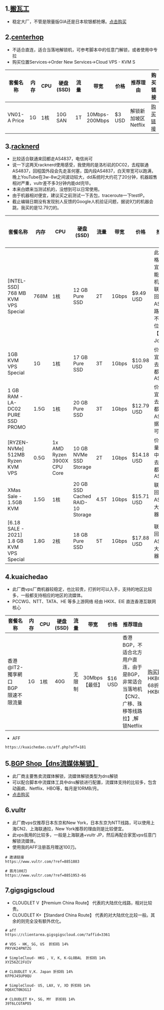 ## 1.[搬瓦工](https://bandwagonhost.com/aff.php?aff=64917)
- 稳定大厂，不管是限量版GIA还是日本软银都抢爆。[点击购买](https://bandwagonhost.com/aff.php?aff=64917)

## 2.[centerhop](https://my.centerhop.com/aff.php?aff=190)
- 不适合直连，适合当落地解锁机，可参考脚本中的任意门解锁，或者使用中专拉
- 购买位置Services->Order New Services->Cloud VPS - KVM S

套餐名称|内存|CPU|硬盘(SSD)|流量|带宽|价格|推荐理由|购买链接
---|---|---|---|---|---|---|---|---
VN01-A Price|1G|1核|10G SAN|1T|10Mbps-200Mbps|$3 USD|解锁新加坡区Netflix|[购买链接](https://my.centerhop.com/aff.php?aff=190)
  
## 3.[racknerd](https://my.racknerd.com/aff.php?aff=2705)

- 比较适合联通来回都走AS4837，电信尚可
- 说一下这两天racknerd使用感受，我使用的是洛杉矶的DC02，去程联通AS4837，回程国外段会先走圣何塞，国内段AS4837，白天带宽可以跑满， 晚上YouTube在3w-8w之间波动较大，dd系统时大约花了20分钟，机器超售相对严重，vultr差不多3分钟内能dd完毕。
- 本来白嫖来当测试机的，没想到可以日常使用。
- 由于机器相对便宜，建议买之前测试一下丢包，traceroute一下testIP。
- 截止编辑日期没有发现别人反馈的Google人机验证问题，据说9刀的机器会跳，我买的是12.79刀的。

套餐名称|内存|CPU|硬盘(SSD)|流量|带宽|价格|推荐理由|购买链接
---|---|---|---|---|---|---|---|---
[INTEL-SSD] 768 MB KVM VPS Special|768M|1核|12 GB Pure SSD|2T|1Gbps|$9.49 USD|此机器价格比较便宜，有可能出现人机验证，联通去程回程都走AS4837，路由一般不会变，位置建议【San Jose】|[购买链接](https://my.racknerd.com/aff.php?aff=2705&pid=476)
1GB KVM VPS Special|1G|1核|17 GB Pure SSD|3T|1Gbps|$10.98 USD|价格便宜，联通去程回程都走AS4837|[购买链接](https://my.racknerd.com/aff.php?aff=2705&pid=358)
1 GB RAM - LA-DC02 PURE SSD PROMO|1.5G|1核|20 GB Pure SSD|3T|1Gbps|$12.79 USD|价格便宜，联通去程回程都走AS4837，据说路由可能会变|[购买链接](https://my.racknerd.com/aff.php?aff=2705&pid=498)
[RYZEN-NVMe] 512MB Ryzen KVM VPS |0.5G|1x AMD Ryzen 3900X CPU Core|10 GB NVMe SSD Storage|2T|1Gbps|$14.18 USD|价格、流量比较适中，联通去程回程都走AS4837|[购买链接](https://my.racknerd.com/aff.php?aff=2705&pid=461)
XMas Sale - 1.5GB KVM|1.5G|1核|20 GB SSD Cached RAID-10 Storage|4.5T|1Gbps|$15.71 USD|联通去程回程都走AS4837，大流量机器|[购买链接](https://my.racknerd.com/aff.php?aff=2705&pid=52)
[6.18 SALE - 2021] 1.8 GB KVM VPS Special |1.8G|2核|18 GB Pure SSD|5T|1Gbps|$17.88 USD|联通去程回程都走AS4837，大流量机器|[购买链接](https://my.racknerd.com/aff.php?aff=2705&pid=508)



## 4.kuaichedao

- 此厂商vps厂商机器较稳定，也比较贵，打折时可以入手，支持的地区比较多，一般都支持相应的地区的流媒体。
- PCCWG、NTT、TATA、HE 等多上游网络 经由 HKIX、EIE 直连香港互联网核心

套餐名称|内存|CPU|硬盘(SSD)|流量|带宽|价格|推荐理由|购买链接/优惠码
---|---|---|---|---|---|---|---|---
香港@IT2-獨享網口 BGP 限速不限流量|1G|1核|40G|无限制|30Mbps【最低】|$16 USD|香港BGP，不适合北方用户直连，由于是BGP，非常适合当落地机【CN2、广移、珠移等线路拉】,解锁Netflix|[购买链接](https://kuaichedao.co/store/hong-kong-data-center?aff=181)/58折，年付，用码 HKBGP/IT2/21SMR/AN/42OFF 68折，半年付，用码 HKBGP/IT2/21SMR/SA/32OFF

- AFF
```
https://kuaichedao.co/aff.php?aff=181
```

## 5.[BGP Shop【dns流媒体解锁】](https://shop.bgp.sh/aff.php?aff=154)
- 此厂商主要售卖流媒体解锁，流媒体解锁类型为dns解锁
- 可以配合脚本中流媒体工具中dns解锁进行配置，流媒体支持的比较多，包含动画疯、Netflix、HBO等，每月是10RMB/月。
- [点击购买](https://shop.bgp.sh/aff.php?aff=154)

## 6.vultr
- 此厂商vps仅推荐日本东京和New York，日本东京为NTT线路，可以使用上海CN2、上海联通拉，New York推荐的理由则是比较便宜。
- 此vps我用的比较多，一般是上海联通+vultr JP，然后再配合家宽vps任意门解锁流媒体。
- 使用我的AFF注册首月赠送100刀。

```
# 邀请链接
https://www.vultr.com/?ref=8851883

# 首月100刀
https://www.vultr.com/?ref=8851953-6G
```


## 7.gigsgigscloud
- CLOUDLET V【Premium China Route】 代表的大陆优化线路，相对比较贵。
- CLOUDLET K+【Standard China Route】 代表的对大陆优化比较一般。其余的则完全没有额外优化。

```
# aff 
https://clientarea.gigsgigscloud.com/?affid=3361

# VDS - HK, SG, US  折扣码 14% 
PRYVK24PNTZG

# SimpleCloud- HKG , V, K, K-GLOBAL  折扣码 14% 
XYZ56ZC2FUIV

# CLOUDLET V,K. Japan 折扣码 14% 
KFP0J45UP0QU

# SimpleCloud- US, LAX, V, XD 折扣码 14% 
HQ6XCT0N3G1J

# CLOUDLET K+, SG, MY  折扣码 14% 
39T6LCGTAPO5
```
